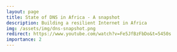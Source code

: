 ```yaml
---
layout: page
title: State of DNS in Africa - A snapshot
description: Building a resilient Internet in Africa
img: /assets/img/dns-snapshot.png
redirect: https://www.youtube.com/watch?v=Fe5JfBzFbDo&t=5450s
importance: 2
---
```


